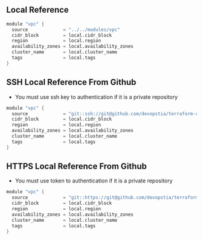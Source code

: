 ## Local Reference
```s
module "vpc" {
  source             = "../../modules/vpc"
  cidr_block         = local.cidr_block
  region             = local.region
  availability_zones = local.availability_zones
  cluster_name       = local.cluster_name
  tags               = local.tags
}
```

## SSH Local Reference From Github
- You must use ssh key to authentication if it is a private repository
```s
module "vpc" {
  source             = "git::ssh://git@github.com/devopstia/terraform-course-del.git//aws-terraform/modules/vpc?ref=main"
  cidr_block         = local.cidr_block
  region             = local.region
  availability_zones = local.availability_zones
  cluster_name       = local.cluster_name
  tags               = local.tags
}
```


## HTTPS Local Reference From Github
- You must use token to authentication if it is a private repository
```s
module "vpc" {
  source             = "git::https://git@github.com/devopstia/terraform-course-del.git//aws-terraform/modules/vpc?ref=main"
  cidr_block         = local.cidr_block
  region             = local.region
  availability_zones = local.availability_zones
  cluster_name       = local.cluster_name
  tags               = local.tags
}
```